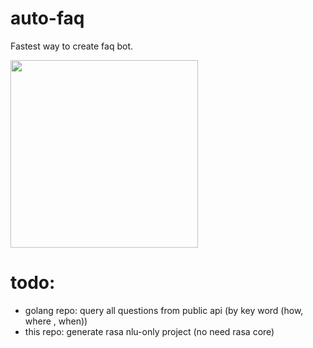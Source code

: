 # auto-faq
Fastest way to create faq bot.

<img src="https://source.unsplash.com/random/1600x900?remote-cilization" style="width:300" />

# todo:
  - golang repo: query all questions from public api (by key word (how, where , when))
  - this repo: generate rasa nlu-only project (no need rasa core)

